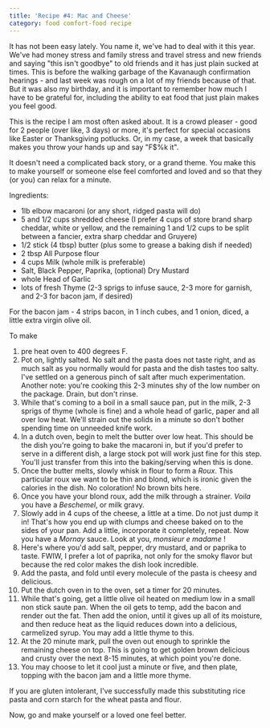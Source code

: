```yaml
---
title: 'Recipe #4: Mac and Cheese'
category: food comfort-food recipe
---
```


It has not been easy lately. You name it, we've had to deal with it this year. We've had money stress and family stress and travel stress and new friends and saying "this isn't goodbye" to old friends and it has just plain sucked at times. This is before the walking garbage of the Kavanaugh confirmation hearings - and last week was rough on a lot of my friends because of that.  But it was also my birthday, and it is important to remember how much I have to be grateful for, including the ability to eat food that just plain makes you feel good. 

This is the recipe I am most often asked about. It is a crowd pleaser - good for 2 people (over like, 3 days) or more, it's perfect for special occasions like Easter or Thanksgiving potlucks. Or, in my case, a week that basically makes you throw your hands up and say "F$%k it". 

It doesn't need a complicated back story, or a grand theme. You make this to make yourself or someone else feel comforted and loved and so that they (or you) can relax for a minute. 

Ingredients:
* 1lb elbow macaroni (or any short, ridged pasta will do)
* 5 and 1/2 cups shredded cheese (I prefer 4 cups of store brand sharp cheddar, white or yellow,  and the remaining 1 and 1/2 cups to be split between a fancier, extra sharp cheddar and Gruyere)
* 1/2 stick (4 tbsp) butter (plus some to grease a baking dish if needed)
* 2 tbsp All Purpose flour
* 4 cups Milk (whole milk is preferable)
* Salt, Black Pepper, Paprika, (optional) Dry Mustard
* whole Head of Garlic
* lots of fresh Thyme (2-3 sprigs to infuse sauce, 2-3 more for garnish, and 2-3 for bacon jam, if desired)

For the bacon jam - 4 strips bacon, in 1 inch cubes, and 1 onion, diced, a little extra virgin olive oil. 

To make
1.  pre heat oven to 400 degrees F. 
2.  Pot on, lightly salted. No salt and the pasta does not taste right, and as much salt as you normally would for pasta and the dish tastes too salty.  I've settled on a generous pinch of salt after much experimentation. Another note: you're cooking this 2-3 minutes shy of the low number on the package. Drain, but don't rinse. 
2. While that's coming to a boil in a small sauce pan, put in the milk, 2-3 sprigs of thyme (whole is fine) and a whole head of garlic, paper and all over low heat. We'll strain out the solids in a minute so don't bother spending time on unneeded knife work. 
3.  In a dutch oven, begin to melt the butter over low heat. This should be the dish you're going to bake the macaroni in, but if you'd prefer to serve in a different dish, a large stock pot will work just fine for this step. You'll just transfer from this into the baking/serving when this is done. 
4.  Once the butter melts, slowly whisk in flour to form a *Roux*. This particular roux we want to be thin and blond, which is ironic given the calories in the dish. No coloration!  No brown bits here.
5.  Once you have your blond roux, add the milk through a strainer. *Voila* you have a *Beschemel*, or milk gravy. 
6.  Slowly add in 4 cups of the cheese, a little at a time. Do not just dump it in!  That's how you end up with clumps and cheese baked on to the sides of your pan. Add a little, incorporate it completely, repeat. Now you have a *Mornay* sauce. Look at you, *monsieur e madame* ! 
7.  Here's where you'd add salt, pepper, dry mustard, and or paprika to taste. FWIW, I prefer a lot of paprika, not only for the smoky flavor but because the red color makes the dish look incredible. 
7.  Add the pasta, and fold until every molecule of the pasta is cheesy and delicious. 
8.  Put the dutch oven in to the oven, set a timer for 20 minutes. 
9.  While that's going, get a little olive oil heated on medium low in a small non stick saute pan. When the oil gets to temp, add the bacon and render out the fat. Then add the onion, until it gives up all of its moisture, and then reduce heat as the liquid reduces down into a delicious, carmelized syrup. You may add a little thyme to this. 
10.  At the 20 minute mark, pull the oven out enough to sprinkle the remaining cheese on top. This is going to get golden brown delicious and crusty over the next 8-15 minutes, at which point you're done. 
11.  You may choose to let it cool just a minute or five, and then plate, topping with the bacon jam and a little more thyme. 

If you are gluten intolerant, I've successfully made this substituting rice pasta and corn starch for the wheat pasta and flour. 

Now, go and make yourself or a loved one feel better.